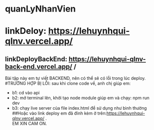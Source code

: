 # quanLyNhanVien <br/>
# linkDeloy: https://lehuynhqui-qlnv.vercel.app/ <br/>
## linkDeployBackEnd: https://lehuynhqui-qlnv-back-end.vercel.app/ /<br/>
Bài tập này em tự viết BACKEND, nên có thể sẽ có lỗi trong lúc deploy. <br/>
#TRƯỜNG HỢP BỊ LỖI: sau khi clone code về, anh chị giúp em: <br/>
- b1: cd vào api <br/>
- b2: mở terminal lên, khởi tạo node module giúp em và chạy: npm run dev <br/>
- b3: chạy live server của file index.html để sử dụng như bình thường ##Hoặc vào link deploy em đã đính kèm ở trên:https://lehuynhqui-qlnv.vercel.app/  . <br/>
EM XIN CAM ON.
 
